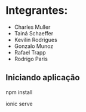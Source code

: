 # Integrantes:
* Charles Muller
* Tainá Schaeffer
* Kevilin Rodrigues
* Gonzalo Munoz
* Rafael Trapp
* Rodrigo Paris

## Iniciando aplicação

npm install

ionic serve
